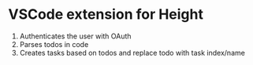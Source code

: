 # VSCode extension for Height

1. Authenticates the user with OAuth
2. Parses todos in code
3. Creates tasks based on todos and replace todo with task index/name
